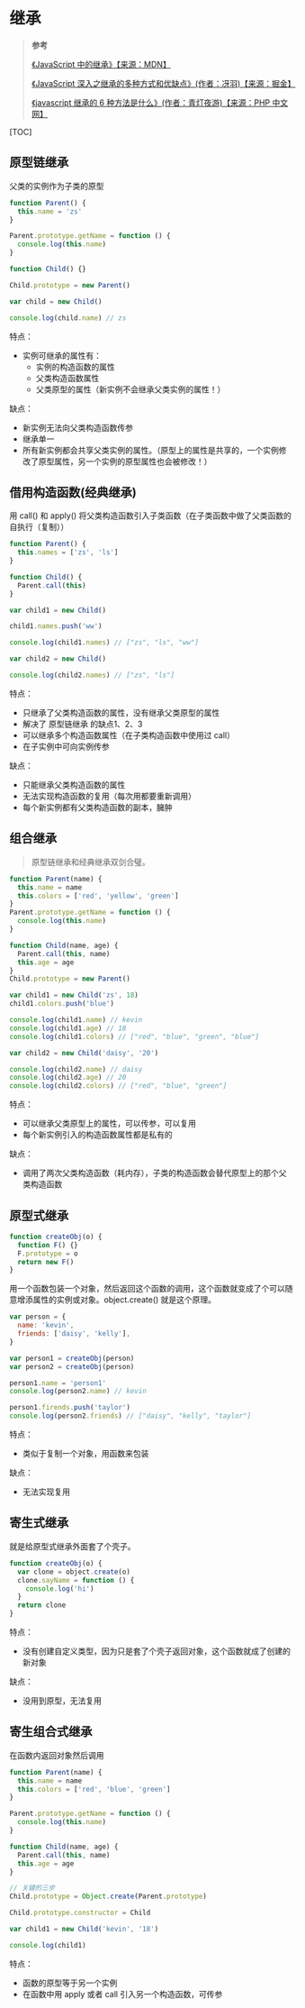 # 继承

> **参考**
>
> [《JavaScript 中的继承》【来源：MDN】](https://developer.mozilla.org/zh-CN/docs/Learn/JavaScript/Objects/Inheritance)
>
> [《JavaScript 深入之继承的多种方式和优缺点》(作者：冴羽)【来源：掘金】](https://juejin.cn/post/6844903477819211784)
>
> [《javascript 继承的 6 种方法是什么》(作者：青灯夜游)【来源：PHP 中文网】](https://www.php.cn/js-tutorial-473770.html)

[TOC]

## 原型链继承

父类的实例作为子类的原型

```js
function Parent() {
  this.name = 'zs'
}

Parent.prototype.getName = function () {
  console.log(this.name)
}

function Child() {}

Child.prototype = new Parent()

var child = new Child()

console.log(child.name) // zs
```

特点：

- 实例可继承的属性有：
  - 实例的构造函数的属性
  - 父类构造函数属性
  - 父类原型的属性（新实例不会继承父类实例的属性！）

缺点：

- 新实例无法向父类构造函数传参
- 继承单一
- 所有新实例都会共享父类实例的属性。（原型上的属性是共享的，一个实例修改了原型属性，另一个实例的原型属性也会被修改！）

## 借用构造函数(经典继承)

用 call() 和 apply() 将父类构造函数引入子类函数（在子类函数中做了父类函数的自执行（复制））

```js
function Parent() {
  this.names = ['zs', 'ls']
}

function Child() {
  Parent.call(this)
}

var child1 = new Child()

child1.names.push('ww')

console.log(child1.names) // ["zs", "ls", "ww"]

var child2 = new Child()

console.log(child2.names) // ["zs", "ls"]
```

特点：

- 只继承了父类构造函数的属性，没有继承父类原型的属性
- 解决了 原型链继承 的缺点1、2、3
- 可以继承多个构造函数属性（在子类构造函数中使用过 call）
- 在子实例中可向实例传参

缺点：

- 只能继承父类构造函数的属性
- 无法实现构造函数的复用（每次用都要重新调用）
- 每个新实例都有父类构造函数的副本，臃肿

## 组合继承

> 原型链继承和经典继承双剑合璧。

```js
function Parent(name) {
  this.name = name
  this.colors = ['red', 'yellow', 'green']
}
Parent.prototype.getName = function () {
  console.log(this.name)
}

function Child(name, age) {
  Parent.call(this, name)
  this.age = age
}
Child.prototype = new Parent()

var child1 = new Child('zs', 18)
child1.colors.push('blue')

console.log(child1.name) // kevin
console.log(child1.age) // 18
console.log(child1.colors) // ["red", "blue", "green", "blue"]

var child2 = new Child('daisy', '20')

console.log(child2.name) // daisy
console.log(child2.age) // 20
console.log(child2.colors) // ["red", "blue", "green"]
```

特点：

- 可以继承父类原型上的属性，可以传参，可以复用
- 每个新实例引入的构造函数属性都是私有的

缺点：

- 调用了两次父类构造函数（耗内存），子类的构造函数会替代原型上的那个父类构造函数

## 原型式继承

```js
function createObj(o) {
  function F() {}
  F.prototype = o
  return new F()
}
```

用一个函数包装一个对象，然后返回这个函数的调用，这个函数就变成了个可以随意增添属性的实例或对象。object.create() 就是这个原理。

```js
var person = {
  name: 'kevin',
  friends: ['daisy', 'kelly'],
}

var person1 = createObj(person)
var person2 = createObj(person)

person1.name = 'person1'
console.log(person2.name) // kevin

person1.firends.push('taylor')
console.log(person2.friends) // ["daisy", "kelly", "taylor"]
```

特点：

- 类似于复制一个对象，用函数来包装

缺点：

- 无法实现复用

## 寄生式继承

就是给原型式继承外面套了个壳子。

```js
function createObj(o) {
  var clone = object.create(o)
  clone.sayName = function () {
    console.log('hi')
  }
  return clone
}
```

特点：

- 没有创建自定义类型，因为只是套了个壳子返回对象，这个函数就成了创建的新对象

缺点：

- 没用到原型，无法复用

## 寄生组合式继承

在函数内返回对象然后调用

```js
function Parent(name) {
  this.name = name
  this.colors = ['red', 'blue', 'green']
}

Parent.prototype.getName = function () {
  console.log(this.name)
}

function Child(name, age) {
  Parent.call(this, name)
  this.age = age
}

// 关键的三步
Child.prototype = Object.create(Parent.prototype)

Child.prototype.constructor = Child

var child1 = new Child('kevin', '18')

console.log(child1)
```

特点：

- 函数的原型等于另一个实例
- 在函数中用 apply 或者 call 引入另一个构造函数，可传参
